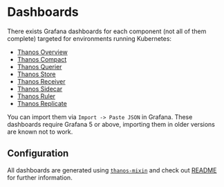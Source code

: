 # Dashboards

There exists Grafana dashboards for each component (not all of them complete) targeted for environments running Kubernetes:

- [Thanos Overview](overview.json)
- [Thanos Compact](compact.json)
- [Thanos Querier](query.json)
- [Thanos Store](store.json)
- [Thanos Receiver](receive.json)
- [Thanos Sidecar](sidecar.json)
- [Thanos Ruler](rule.json)
- [Thanos Replicate](bucket_replicate.json)

You can import them via `Import -> Paste JSON` in Grafana.
These dashboards require Grafana 5 or above, importing them in older versions are known not to work.

## Configuration

All dashboards are generated using [`thanos-mixin`](https://github.com/thanos-io/thanos/tree/master/mixin/thanos) and check out [README](https://github.com/thanos-io/thanos/tree/master/mixin/thanos/README.md) for further information.

